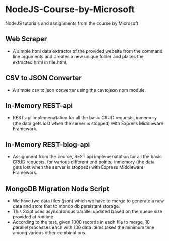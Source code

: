 # NodeJS-Course-by-Microsoft
NodeJS tutorials and assignments from the course by Microsoft

## Web Scraper

* A simple html data extractor of the provided website from the command line arguments and creates a new unique folder and places the extracted hrml in file.html.

## CSV to JSON Converter

* A simple csv to json converter using the csvtojson npm module.

## In-Memory REST-api

* REST api implemenatation for all the basic CRUD requests, inmemory (the data gets lost when the server is stopped) with Express Middleware Framework.

## In-Memory REST-blog-api

* Assignment from the course, REST api implemenatation for all the basic CRUD requests, for various different end points, inmemory (the data gets lost when the server is stopped) with Express Middleware Framework.

## MongoDB Migration Node Script

* We have two data files (json) which we have to merge to generate a new data and store that to mondo db persistant storage. 
* This Scipt uses asynchronous parallel updated based on the queue size provided at runtime.
* According to the test, given 1000 records in each file to merge, 10 parallel processes each with 100 data items takes the minimum time among various other combinations.
